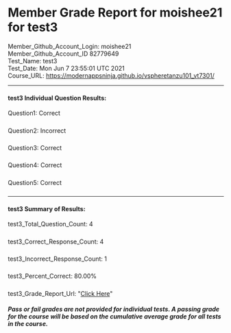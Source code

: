 # Member Grade Report for moishee21 for test3  
   
Member_Github_Account_Login: moishee21  
Member_Github_Account_ID 82779649  
Test_Name: test3  
Test_Date: Mon Jun  7 23:55:01 UTC 2021  
Course_URL: https://modernappsninja.github.io/vspheretanzu101_vt7301/  
   
---  
#### test3 Individual Question Results:  
Question1: Correct  
#####  
Question2: Incorrect  
#####  
Question3: Correct  
#####  
Question4: Correct  
#####  
Question5: Correct  
#####  
---  
#### test3 Summary of Results:  
test3_Total_Question_Count: 4  
#####  
test3_Correct_Response_Count: 4  
#####  
test3_Incorrect_Response_Count: 1  
#####  
test3_Percent_Correct: 80.00%  
#####  
test3_Grade_Report_Url: "[Click Here](https://github.com/modernappsninjas/moishee21/blob/main/static/userdata/courses/vspheretanzu101_vt7301/grade_report.pr858.test3.md)"
##### Pass or fail grades are not provided for individual tests. A passing grade for the course will be based on the cumulative average grade for all tests in the course.  
